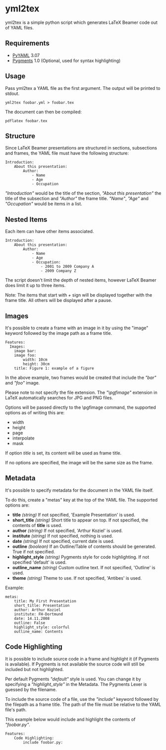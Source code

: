 yml2tex
=======

yml2tex is a simple python script which generates LaTeX Beamer code 
out of YAML files.

Requirements
------------

- [PyYAML][pyyaml] 3.07
- [Pygments][pygments] 1.0 (Optional, used for syntax highlighting)

Usage
-----

Pass yml2tex a YAML file as the first argument. The output will
be printed to stdout.

    yml2tex foobar.yml > foobar.tex
    
The document can then be compiled:

    pdflatex foobar.tex

Structure
---------

Since LaTeX Beamer presentations are structured in sections, subsections 
and frames, the YAML file must have the following structure:

    Introduction:
        About this presentation:
            Author:
                - Name
                - Age
                - Occupation
                
*"Introduction"* would be the title of the section, *"About this presentation"* 
the title of the subsection and *"Author"* the frame title. 
*"Name"*, *"Age"* and *"Occupation"* would be items in a list.

Nested Items
------------

Each item can have other items associated.

    Introduction:
        About this presentation:
            Author:
                - Name
                - Age
                - Occupation:
                    - 2001 to 2009 Company A
                    - 2009 Company Z

The script doesn't limit the depth of nested items, however LaTeX Beamer 
does limit it up to three items.

Note: The items that start with *+* sign will be displayed together with the
frame title. All others will be displayed after a pause.

Images
------

It's possible to create a frame with an image in it by using the 
"image" keyword followed by the image path as a frame title.

    Features:
      Images:
        image bar:
        image foo:
            width: 10cm
            height: 30cm
	    title: Figure 1: example of a figure

In the above example, two frames would be created that include 
the *"bar"* and *"foo"* image.

Please note to not specify the file extension. The *"\pgfimage"* extension
in LaTeX automatically searches for JPG and PNG files.

Options will be passed directly to the \pgfimage command, the supported
options as of writing this are:

* width
* height
* page
* interpolate
* mask

If option *title* is set, its content will be used as frame title.

If no options are specified, the image will be the same size as the frame.

Metadata
--------

It's possible to specify metadata for the document in the YAML file itself.

To do this, create a "metas" key at the top of the YAML file. The supported
options are:

* **title** *(string)* If not specified, 'Example Presentation' is used.
* **short_title** *(string)* Short title to appear on top. If not specified, the contents of **title** is used.
* **author** *(string)* If not specified, 'Arthur Koziel' is used.
* **institute** *(string)* If not specified, nothing is used.
* **date** *(string)* If not specified, current date is used.
* **outline** *(boolean)* If an Outline/Table of contents should be generated. True if not specified.
* **highlight\_style** *(string)* Pygments style for code highlighting. If not specified 'default' is used.
* **outline_name** *(string)* Custom outline text. If not specified, 'Outline' is used.
* **theme** *(string)* Theme to use. If not specified, 'Antibes' is used.

Example:

    metas:
        title: My First Presentation
        short_title: Presentation
        author: Arthur Koziel
        institute: FH-Dortmund
        date: 14.11.2008
        outline: False
        highlight_style: colorful
        outline_name: Contents

Code Highlighting
-----------------

It is possible to include source code in a frame and highlight it (if Pygments
is available). If Pygments is not available the source code will still be
included but not highlighted.

Per default Pygments *"default"* style is used. You can change it by
specifying a *"highlight\_style"* in the Metadata. The Pygments Lexer is guessed 
by the filename.

To include the source code of a file, use the *"include"* keyword followed by 
the filepath as a frame title. The path of the file must be relative to the
YAML file's path.

This example below would include and highlight the contents of *"foobar.py"*.

    Features:
        Code Highlighting:
            include foobar.py:

[pyyaml]: http://pyyaml.org/
[pygments]: http://pygments.org/

